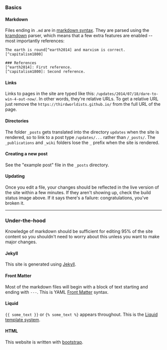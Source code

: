 ### Basics

#### Markdown

Files ending in `.md` are in [markdown syntax](http://daringfireball.net/projects/markdown/syntax). They are parsed using the [kramdown](http://kramdown.gettalong.org/) parser, which means that a few extra features are enabled -- most importantly references:

    The earth is round[^earth2014] and marxism is correct.[^capitalism1800]
    
    ### References
    [^earth2014]: First reference.
    [^capitalism1800]: Second reference.

#### Links

Links to pages in the site are typed like this: `/updates/2014/07/18/dare-to-win-4-out-now/`. In other words, they're relative URLs. To get a relative URL just remove the `https://thirdworldists.github.io/` from the full URL of the page.

#### Directories

The folder `_posts` gets translated into the directory `updates` when the site is rendered, so to link to a post type `/updates/...` rather than `/_posts/`. The `_publications` and `_wiki` folders lose the `_` prefix when the site is rendered.

#### Creating a new post

See the "example post" file in the `_posts` directory.

#### Updating

Once you edit a file, your changes should be reflected in the live version of the site within a few minutes. If they aren't showing up, check the build status image above. If it says there's a failure: congratulations, you've broken it.

---

### Under-the-hood

Knowledge of markdown should be sufficient for editing 95% of the site content so you shouldn't need to worry about this unless you want to make major changes. 

#### Jekyll

This site is generated using [Jekyll](http://jekyllrb.com/).

#### Front Matter

Most of the markdown files will begin with a block of text starting and ending with `---`. This is YAML [Front Matter](http://jekyllrb.com/docs/frontmatter/) syntax.

#### Liquid

`{{ some_text }}` or `{% some_text %}` appears throughout. This is the [Liquid template system](http://jekyllrb.com/docs/templates/).

#### HTML

This website is written with [bootstrap](http://getbootstrap.com/).
